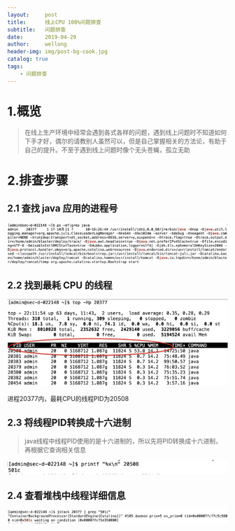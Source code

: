 ```yaml
---
layout:     post
title:      线上CPU 100%问题排查
subtitle:   问题排查
date:       2019-04-29
author:     wellong
header-img: img/post-bg-cook.jpg
catalog: true
tags:
    - 问题排查
---
```


# 1.概览
> 在线上生产环境中经常会遇到各式各样的问题，遇到线上问题时不知道如何下手才好，偶尔的请教别人虽然可以，但是自己掌握相关的方法论，有助于自己的提升。不至于遇到线上问题时像个无头苍蝇，孤立无助

# 2.排查步骤
## 2.1 查找 java 应用的进程号

![avatar](img/20190429/2019_04_29_1.jpg)

## 2.2 找到最耗 CPU 的线程
![avatar](img/20190429/2019_04_29_2.jpg)

进程20377内，最耗CPU的线程PID为20508

## 2.3 将线程PID转换成十六进制
>java线程中线程PID使用的是十六进制的，所以先将PID转换成十六进制，再根据它查询相关信息

![avatar](img/20190429/2019_04_29_3.jpg)

## 2.4 查看堆栈中线程详细信息
![avatar](img/20190429/2019_04_29_4.jpg)





